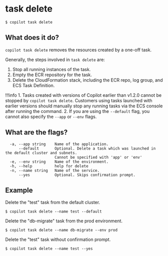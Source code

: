# task delete
```
$ copilot task delete
```

## What does it do?
`copilot task delete` removes the resources created by a one-off task.

Generally, the steps involved in `task delete` are:

1. Stop all running instances of the task.
2. Empty the ECR repository for the task.
3. Delete the CloudFormation stack, including the ECR repo, log group, and ECS Task Definition.

!!!info
    1. Tasks created with versions of Copilot earlier than v1.2.0 cannot be stopped by `copilot task delete`. Customers using tasks launched with earlier versions should manually stop any running tasks via the ECS console after running the command. 
    2. If you are using the `--default` flag, you cannot also specify the `--app` or `--env` flags. 

## What are the flags?
```
  -a, --app string    Name of the application.
      --default       Optional. Delete a task which was launched in the default cluster and subnets.
                      Cannot be specified with 'app' or 'env'
  -e, --env string    Name of the environment.
  -h, --help          help for delete
  -n, --name string   Name of the service.
      --yes           Optional. Skips confirmation prompt.
```
## Example
Delete the "test" task from the default cluster.
```
$ copilot task delete --name test --default
```

Delete the "db-migrate" task from the prod environment.
```
$ copilot task delete --name db-migrate --env prod
```

Delete the "test" task without confirmation prompt.
```
$ copilot task delete --name test --yes
```
